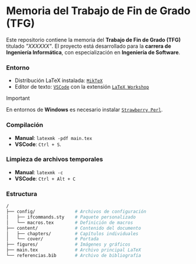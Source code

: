 # Memoria del Trabajo de Fin de Grado (TFG)

Este repositorio contiene la memoria del **Trabajo de Fin de Grado (TFG)** titulado _"XXXXXX"_. El proyecto está desarrollado para la **carrera de Ingeniería Informática**, con especialización en **Ingeniería de Software**.

### Entorno

- Distribución LaTeX instalada: [`MikTeX`](https://miktex.org/)
- Editor de texto: [`VSCode`](https://code.visualstudio.com/) con la extensión [`LaTeX Workshop`](https://marketplace.visualstudio.com/items?itemName=James-Yu.latex-workshop)

> [!IMPORTANT]  
> En entornos de **Windows** es necesario instalar [`Strawberry Perl`](https://strawberryperl.com/).

### Compilación

- **Manual**: `latexmk -pdf main.tex`
- **VSCode**: `Ctrl + S`.

### Limpieza de archivos temporales

- **Manual**: `latexmk -c`
- **VSCode**: `Ctrl + Alt + C`

### Estructura

```bash
/
├── config/               # Archivos de configuración
│   ├── ifcommands.sty    # Paquete personalizado
│   └── macros.tex        # Definición de macros
├── content/              # Contenido del documento
│   ├── chapters/         # Capítulos individuales
│   └── cover/            # Portada
├── figures/              # Imágenes y gráficos
├── main.tex              # Archivo principal LaTeX
└── referencias.bib       # Archivo de bibliografía
```